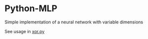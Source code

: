 # Python-MLP
Simple implementation of a neural network with variable dimensions

See usage in [xor.py](xor.py)
